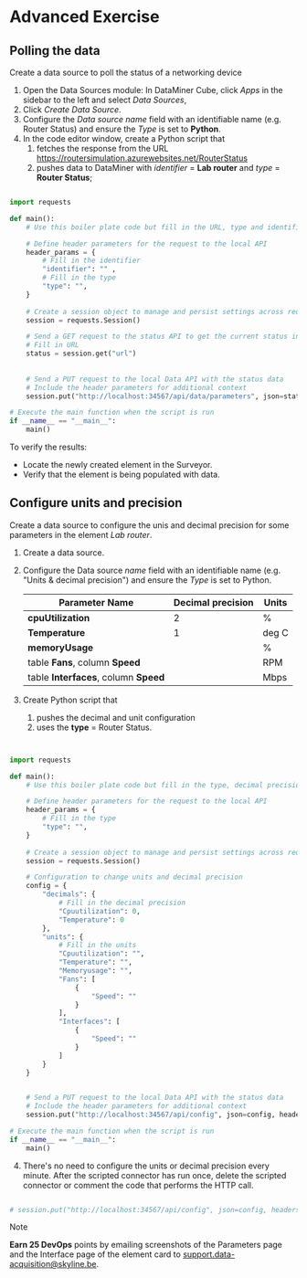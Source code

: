 # Advanced Exercise

## Polling the data

Create a data source to poll the status of a networking device

1. Open the Data Sources module: In DataMiner Cube, click *Apps* in the sidebar to the left and select *Data Sources*,
1. Click *Create Data Source*.
1. Configure the *Data source name* field with an identifiable name (e.g. Router Status) and ensure the *Type* is set to **Python**.
1. In the code editor window, create a Python script that
   1. fetches the response from the URL <https://routersimulation.azurewebsites.net/RouterStatus>
   1. pushes data to DataMiner with *identifier* = **Lab router** and *type* = **Router Status**;

```python

import requests

def main():
    # Use this boiler plate code but fill in the URL, type and identifier

    # Define header parameters for the request to the local API
    header_params = {
        # Fill in the identifier
        "identifier": "" , 
        # Fill in the type
        "type": "", 
    }
    
    # Create a session object to manage and persist settings across requests
    session = requests.Session()

    # Send a GET request to the status API to get the current status in JSON format
    # Fill in URL
    status = session.get("url")
    
    
    # Send a PUT request to the local Data API with the status data
    # Include the header parameters for additional context
    session.put("http://localhost:34567/api/data/parameters", json=status.json(), headers=header_params) 

# Execute the main function when the script is run
if __name__ == "__main__":
    main()

```

To verify the results:

- Locate the newly created element in the Surveyor.
- Verify that the element is being populated with data.

## Configure units and precision

Create a data source to configure the unis and decimal precision for some parameters in the element *Lab router*.

1. Create a data source.
1. Configure the Data source *name* field with an identifiable name (e.g. "Units & decimal precision") and ensure the *Type* is set to Python.

   | Parameter Name  | Decimal precision | Units |
   | ------------- | ------------- |--------|
   | **cpuUtilization**  | 2  | % |
   | **Temperature**  | 1  | deg C |
   | **memoryUsage**  |   | % |
   | table **Fans**, column **Speed** | | RPM|
   | table **Interfaces**, column **Speed** | | Mbps|

1. Create Python script that
   1. pushes the decimal and unit configuration
   1. uses the **type** = Router Status.  

```python


import requests

def main():
    # Use this boiler plate code but fill in the type, decimal precision and units

    # Define header parameters for the request to the local API
    header_params = {
        # Fill in the type
        "type": "",
    }
    
    # Create a session object to manage and persist settings across requests
    session = requests.Session()

    # Configuration to change units and decimal precision
    config = {
        "decimals": {
            # Fill in the decimal precision
            "Cpuutilization": 0,
            "Temperature": 0
        },
        "units": {           
            # Fill in the units
            "Cpuutilization": "",
            "Temperature": "",
            "Memoryusage": "",
            "Fans": [
                {
                    "Speed": ""
                }
            ],
            "Interfaces": [
                {
                    "Speed": ""
                }
            ]
        }
    }

   
    # Send a PUT request to the local Data API with the status data
    # Include the header parameters for additional context
    session.put("http://localhost:34567/api/config", json=config, headers=header_params) 

# Execute the main function when the script is run
if __name__ == "__main__":
    main()


```

4. There's no need to configure the units or decimal precision every minute. After the scripted connector has run once, delete the scripted connector or comment the code that performs the HTTP call. 
  
```python

# session.put("http://localhost:34567/api/config", json=config, headers=header_params) 

```

> [!NOTE]
> **Earn 25 DevOps** points by emailing screenshots of the Parameters page and the Interface page of the element card to <support.data-acquisition@skyline.be>.
